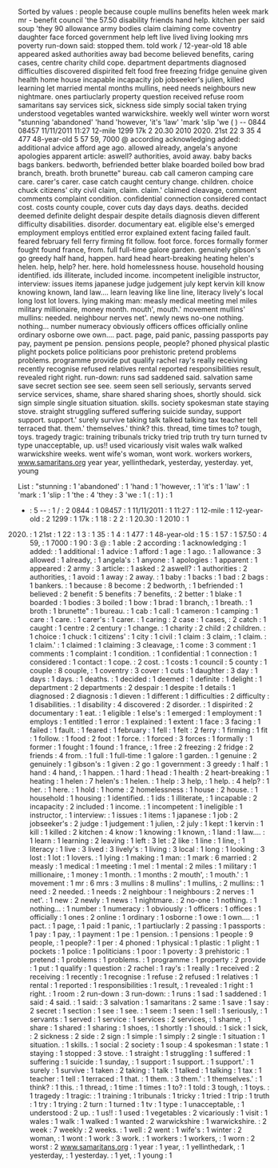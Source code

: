 Sorted by values :
people because couple mullins benefits helen week mark mr - benefit council 'the 57.50 disability friends hand help. kitchen per said soup 'they 90 allowance army bodies claim claiming come coventry daughter face forced government help left live lived living looking mrs poverty run-down said: stopped them. told work / 12-year-old 18 able appeared asked authorities away bad become believed benefits, caring cases, centre charity child cope. department departments diagnosed difficulties discovered dispirited felt food free freezing fridge genuine given health home house incapable incapacity job jobseeker's julien, killed learning let married mental months mullins, need needs neighbours new nightmare. ones partiuclarly property question received refuse room samaritans say services sick, sickness side simply social taken trying understood vegetables wanted warwickshire. weekly well winter worn worst "stunning 'abandoned' 'hand 'however, 'it's 'law' 'mark 'slip 'we ( ) -- 0844 08457 11/11/2011 11:27 12-mile 1299 17k 2 20.30 2010 2020. 21st 22 3 35 4 477 48-year-old 5 57 59, 7000 @ according acknowledging added: additional advice afford age ago. allowed already, angela's anyone apologies apparent article: aswell? authorities, avoid away. baby backs bags bankers. bedworth, befriended better blake boarded boiled bow brad branch, breath. broth brunette" bureau. cab call cameron camping care care. carer's carer. case catch caught century change. children. choice chuck citizens' city civil claim, claim. claim.' claimed cleavage, comment comments complaint condition. confidential connection considered contact cost. costs county couple, cover cuts day days days. deaths. decided deemed definite delight despair despite details diagnosis dieven different difficulty disabilities. disorder. documentary eat. eligible else's emerged employment employs entitled error explained extent facing failed fault. feared february fell ferry firming fit follow. foot force. forces formally former fought found france, from. full full-time galore garden. genuinely gibson's go greedy half hand, happen. hard head heart-breaking heating helen's helen. help, help? her. here. hold homelessness house. household housing identified. ids illiterate, included income. incompetent ineligible instructor, interview: issues items japanese judge judgement july kept kervin kill know knowing known, land law.... learn leaving like line line, literacy lively's local long lost lot lovers. lying making man: measly medical meeting mel miles military millionaire, money month. mouth', mouth.' movement mullins' mullins: needed. neighbour nerves net'. newly news no-one nothing. nothing... number numeracy obviously officers offices officially online ordinary osborne owe own.... pact. page, paid panic, passing passports pay pay, payment pe pension. pensions people, people? phoned physical plastic plight pockets police politicians poor prehistoric pretend problems problems. programme provide put qualify rachel ray's really receiving recently recognise refused relatives rental reported responsibilities result, revealed right right. run-down: runs sad saddened said. salvation same save secret section see see. seem seen sell seriously, servants served service services, shame, share shared sharing shoes, shortly should. sick sign simple single situation situation. skills. society spokesman state staying stove. straight struggling suffered suffering suicide sunday, support support. support.' surely survive taking talk talked talking tax teacher tell terraced that. them.' themselves.' think? this. thread, time times to? tough, toys. tragedy tragic: training tribunals tricky tried trip truth try turn turned tv type unacceptable, up. us!! used vicariously visit wales walk walked warwickshire weeks. went wife's woman, wont work. workers workers, www.samaritans.org year year, yellinthedark, yesterday, yesterday. yet, young 

List :
"stunning : 1
'abandoned' : 1
'hand : 1
'however, : 1
'it's : 1
'law' : 1
'mark : 1
'slip : 1
'the : 4
'they : 3
'we : 1
( : 1
) : 1
- : 5
-- : 1
/ : 2
0844 : 1
08457 : 1
11/11/2011 : 1
11:27 : 1
12-mile : 1
12-year-old : 2
1299 : 1
17k : 1
18 : 2
2 : 1
20.30 : 1
2010 : 1
2020. : 1
21st : 1
22 : 1
3 : 1
35 : 1
4 : 1
477 : 1
48-year-old : 1
5 : 1
57 : 1
57.50 : 4
59, : 1
7000 : 1
90 : 3
@ : 1
able : 2
according : 1
acknowledging : 1
added: : 1
additional : 1
advice : 1
afford : 1
age : 1
ago. : 1
allowance : 3
allowed : 1
already, : 1
angela's : 1
anyone : 1
apologies : 1
apparent : 1
appeared : 2
army : 3
article: : 1
asked : 2
aswell? : 1
authorities : 2
authorities, : 1
avoid : 1
away : 2
away. : 1
baby : 1
backs : 1
bad : 2
bags : 1
bankers. : 1
because : 8
become : 2
bedworth, : 1
befriended : 1
believed : 2
benefit : 5
benefits : 7
benefits, : 2
better : 1
blake : 1
boarded : 1
bodies : 3
boiled : 1
bow : 1
brad : 1
branch, : 1
breath. : 1
broth : 1
brunette" : 1
bureau. : 1
cab : 1
call : 1
cameron : 1
camping : 1
care : 1
care. : 1
carer's : 1
carer. : 1
caring : 2
case : 1
cases, : 2
catch : 1
caught : 1
centre : 2
century : 1
change. : 1
charity : 2
child : 2
children. : 1
choice : 1
chuck : 1
citizens' : 1
city : 1
civil : 1
claim : 3
claim, : 1
claim. : 1
claim.' : 1
claimed : 1
claiming : 3
cleavage, : 1
come : 3
comment : 1
comments : 1
complaint : 1
condition. : 1
confidential : 1
connection : 1
considered : 1
contact : 1
cope. : 2
cost. : 1
costs : 1
council : 5
county : 1
couple : 8
couple, : 1
coventry : 3
cover : 1
cuts : 1
daughter : 3
day : 1
days : 1
days. : 1
deaths. : 1
decided : 1
deemed : 1
definite : 1
delight : 1
department : 2
departments : 2
despair : 1
despite : 1
details : 1
diagnosed : 2
diagnosis : 1
dieven : 1
different : 1
difficulties : 2
difficulty : 1
disabilities. : 1
disability : 4
discovered : 2
disorder. : 1
dispirited : 2
documentary : 1
eat. : 1
eligible : 1
else's : 1
emerged : 1
employment : 1
employs : 1
entitled : 1
error : 1
explained : 1
extent : 1
face : 3
facing : 1
failed : 1
fault. : 1
feared : 1
february : 1
fell : 1
felt : 2
ferry : 1
firming : 1
fit : 1
follow. : 1
food : 2
foot : 1
force. : 1
forced : 3
forces : 1
formally : 1
former : 1
fought : 1
found : 1
france, : 1
free : 2
freezing : 2
fridge : 2
friends : 4
from. : 1
full : 1
full-time : 1
galore : 1
garden. : 1
genuine : 2
genuinely : 1
gibson's : 1
given : 2
go : 1
government : 3
greedy : 1
half : 1
hand : 4
hand, : 1
happen. : 1
hard : 1
head : 1
health : 2
heart-breaking : 1
heating : 1
helen : 7
helen's : 1
helen. : 1
help : 3
help, : 1
help. : 4
help? : 1
her. : 1
here. : 1
hold : 1
home : 2
homelessness : 1
house : 2
house. : 1
household : 1
housing : 1
identified. : 1
ids : 1
illiterate, : 1
incapable : 2
incapacity : 2
included : 1
income. : 1
incompetent : 1
ineligible : 1
instructor, : 1
interview: : 1
issues : 1
items : 1
japanese : 1
job : 2
jobseeker's : 2
judge : 1
judgement : 1
julien, : 2
july : 1
kept : 1
kervin : 1
kill : 1
killed : 2
kitchen : 4
know : 1
knowing : 1
known, : 1
land : 1
law.... : 1
learn : 1
learning : 2
leaving : 1
left : 3
let : 2
like : 1
line : 1
line, : 1
literacy : 1
live : 3
lived : 3
lively's : 1
living : 3
local : 1
long : 1
looking : 3
lost : 1
lot : 1
lovers. : 1
lying : 1
making : 1
man: : 1
mark : 6
married : 2
measly : 1
medical : 1
meeting : 1
mel : 1
mental : 2
miles : 1
military : 1
millionaire, : 1
money : 1
month. : 1
months : 2
mouth', : 1
mouth.' : 1
movement : 1
mr : 6
mrs : 3
mullins : 8
mullins' : 1
mullins, : 2
mullins: : 1
need : 2
needed. : 1
needs : 2
neighbour : 1
neighbours : 2
nerves : 1
net'. : 1
new : 2
newly : 1
news : 1
nightmare. : 2
no-one : 1
nothing. : 1
nothing... : 1
number : 1
numeracy : 1
obviously : 1
officers : 1
offices : 1
officially : 1
ones : 2
online : 1
ordinary : 1
osborne : 1
owe : 1
own.... : 1
pact. : 1
page, : 1
paid : 1
panic, : 1
partiuclarly : 2
passing : 1
passports : 1
pay : 1
pay, : 1
payment : 1
pe : 1
pension. : 1
pensions : 1
people : 9
people, : 1
people? : 1
per : 4
phoned : 1
physical : 1
plastic : 1
plight : 1
pockets : 1
police : 1
politicians : 1
poor : 1
poverty : 3
prehistoric : 1
pretend : 1
problems : 1
problems. : 1
programme : 1
property : 2
provide : 1
put : 1
qualify : 1
question : 2
rachel : 1
ray's : 1
really : 1
received : 2
receiving : 1
recently : 1
recognise : 1
refuse : 2
refused : 1
relatives : 1
rental : 1
reported : 1
responsibilities : 1
result, : 1
revealed : 1
right : 1
right. : 1
room : 2
run-down : 3
run-down: : 1
runs : 1
sad : 1
saddened : 1
said : 4
said. : 1
said: : 3
salvation : 1
samaritans : 2
same : 1
save : 1
say : 2
secret : 1
section : 1
see : 1
see. : 1
seem : 1
seen : 1
sell : 1
seriously, : 1
servants : 1
served : 1
service : 1
services : 2
services, : 1
shame, : 1
share : 1
shared : 1
sharing : 1
shoes, : 1
shortly : 1
should. : 1
sick : 1
sick, : 2
sickness : 2
side : 2
sign : 1
simple : 1
simply : 2
single : 1
situation : 1
situation. : 1
skills. : 1
social : 2
society : 1
soup : 4
spokesman : 1
state : 1
staying : 1
stopped : 3
stove. : 1
straight : 1
struggling : 1
suffered : 1
suffering : 1
suicide : 1
sunday, : 1
support : 1
support. : 1
support.' : 1
surely : 1
survive : 1
taken : 2
taking : 1
talk : 1
talked : 1
talking : 1
tax : 1
teacher : 1
tell : 1
terraced : 1
that. : 1
them. : 3
them.' : 1
themselves.' : 1
think? : 1
this. : 1
thread, : 1
time : 1
times : 1
to? : 1
told : 3
tough, : 1
toys. : 1
tragedy : 1
tragic: : 1
training : 1
tribunals : 1
tricky : 1
tried : 1
trip : 1
truth : 1
try : 1
trying : 2
turn : 1
turned : 1
tv : 1
type : 1
unacceptable, : 1
understood : 2
up. : 1
us!! : 1
used : 1
vegetables : 2
vicariously : 1
visit : 1
wales : 1
walk : 1
walked : 1
wanted : 2
warwickshire : 1
warwickshire. : 2
week : 7
weekly : 2
weeks. : 1
well : 2
went : 1
wife's : 1
winter : 2
woman, : 1
wont : 1
work : 3
work. : 1
workers : 1
workers, : 1
worn : 2
worst : 2
www.samaritans.org : 1
year : 1
year, : 1
yellinthedark, : 1
yesterday, : 1
yesterday. : 1
yet, : 1
young : 1
